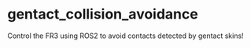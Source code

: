 # gentact_collision_avoidance
Control the FR3 using ROS2 to avoid contacts detected by gentact skins!
